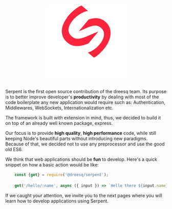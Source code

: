 <img src="res/logo_white.png" style="display:block;margin: 30px auto;"/>

Serpent is the first open source contribution of the dreesq team. Its purpose is to better improve developer's **productivity** by dealing with most of the code boilerplate any new application would require such as: Authentication, Middlewares, WebSockets, Internationalization etc.

The framework is built with extension in mind, thus, we decided to build it on top of an already well known package, express.

Our focus is to provide **high quality**, **high performance** code, while still keeping Node's beautiful parts without introducing new paradigms. Because of that, we decided not to use any preprocessor and use the good old ES6.
 
We think that web applications should be **fun** to develop. Here's a quick snippet on how a basic action would be like:

```js
    const {get} = require('@dreesq/serpent');

    get('/hello/:name', async ({ input }) => `Hello there ${input.name}!`);
```

If we caught your attention, we invite you to the next pages where you will learn how to develop applications using Serpent.
